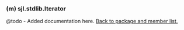 ### (m) sjl.stdlib.Iterator
@todo - Added documentation here.
[Back to package and member list.](#packages-and-members)
